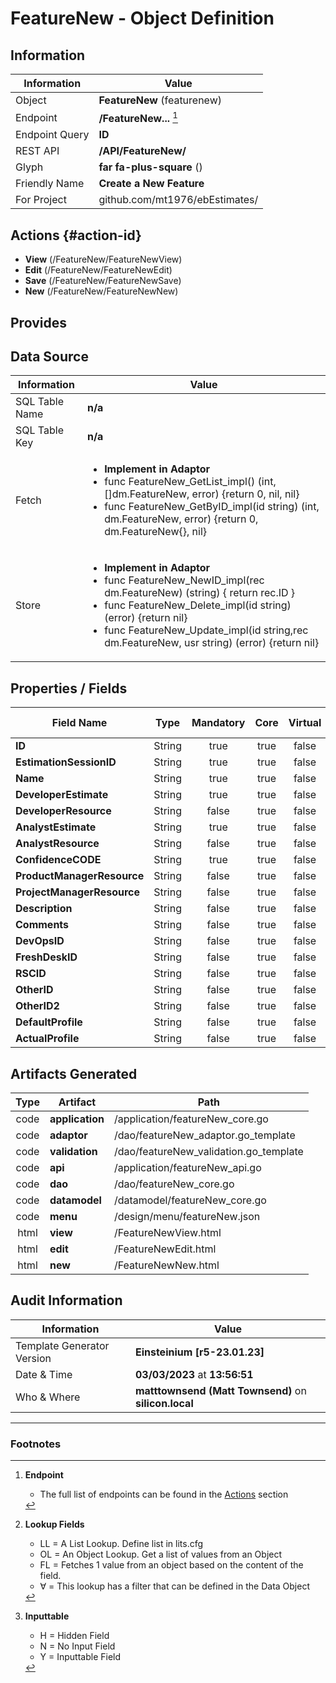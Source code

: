# **FeatureNew** - Object Definition
##  Information
| Information  | Value  |
|---|---|
|Object         |**FeatureNew** (featurenew) |
|Endpoint 	    |**/FeatureNew...** [^1]|
|Endpoint Query |**ID**|
|REST API|**/API/FeatureNew/**|
Glyph|**far fa-plus-square** ()
Friendly Name|**Create a New Feature**|
|For Project    |github.com/mt1976/ebEstimates/|

##  Actions {#action-id}

* **View** (/FeatureNew/FeatureNewView)
* **Edit** (/FeatureNew/FeatureNewEdit)
* **Save** (/FeatureNew/FeatureNewSave)
* **New** (/FeatureNew/FeatureNewNew)








##  Provides







##  Data Source 
| Information  | Value  |
|---|---|
SQL Table Name       | **n/a**
SQL Table Key | **n/a**
Fetch|<ul><li>**Implement in Adaptor**</li><li> func FeatureNew_GetList_impl() (int, []dm.FeatureNew, error) {return 0, nil, nil}</li><li>func FeatureNew_GetByID_impl(id string) (int, dm.FeatureNew, error) {return 0, dm.FeatureNew{}, nil}</li></ul>
Store|<ul><li>**Implement in Adaptor**</li><li>func FeatureNew_NewID_impl(rec dm.FeatureNew) (string) { return rec.ID } </li><li>func FeatureNew_Delete_impl(id string) (error) {return nil}</li><li>func FeatureNew_Update_impl(id string,rec dm.FeatureNew, usr string) (error) {return nil}</li></ul>

##  Properties / Fields
| Field Name| Type | Mandatory | Core | Virtual | Overide | Lookup [^2]| Lookup Object      | Lookup Field Source         | Lookup Return Value                | Inputable [^3]|DB Column|Default Value| No Change | Callout | Internal | Display | Mask |
| -- | --  | :--: | :--: | :--: |:--: |:--: |:--: |-- |-- |:--: |-- | --| :--: | :--: | :--: | -- | -- |
|**ID**|String|true|true|false|true|||||NH|ID||false|false|false|text||
|**EstimationSessionID**|String|true|true|false|false|OL∀|EstimationSession|EstimationSessionID_EstimationSessionID|EstimationSession_Name|Y|EstimationSessionID||false|false|false|text||
|**Name**|String|true|true|false|false|||||Y|Name||false|false|false|text||
|**DeveloperEstimate**|String|true|true|false|false|||||Y|DeveloperEstimate||false|false|false|text||
|**DeveloperResource**|String|false|true|false|false|OL∀|Resource|Resource_Code|Resource_Name|Y|DeveloperResource||false|false|false|text||
|**AnalystEstimate**|String|true|true|false|false|||||Y|AnalystEstimate||false|false|false|text||
|**AnalystResource**|String|false|true|false|false|OL∀|Resource|Resource_Code|Resource_Name|Y|AnalystResource||false|false|false|text||
|**ConfidenceCODE**|String|true|true|false|false|OL∀|Confidence|Confidence_Code|EstimationState_Name|Y|ConfidenceCODE||false|false|false|text|true|
|**ProductManagerResource**|String|false|true|false|false|OL∀|Resource|Resource_Code|Resource_Name|Y|ProductManagerResource||false|false|false|text||
|**ProjectManagerResource**|String|false|true|false|false|OL∀|Resource|Resource_Code|Resource_Name|Y|ProjectManagerResource||false|false|false|text||
|**Description**|String|false|true|false|false|||||Y|Description||false|false|false|text||
|**Comments**|String|false|true|false|false|||||Y|Comments||false|false|false|text||
|**DevOpsID**|String|false|true|false|false|||||Y|DevOpsID||false|false|false|text||
|**FreshDeskID**|String|false|true|false|false|||||Y|FreshDeskID||false|false|false|text||
|**RSCID**|String|false|true|false|false|||||Y|RSCID||false|false|false|text||
|**OtherID**|String|false|true|false|false|||||Y|OtherID||false|false|false|text||
|**OtherID2**|String|false|true|false|false|||||Y|OtherID2||false|false|false|text||
|**DefaultProfile**|String|false|true|false|false|OL∀|Profile|Profile_ProfileID|Profile_Name|N|DefaultProfile||false|false|false|text||
|**ActualProfile**|String|false|true|false|false|OL∀|Profile|Profile_ProfileID|Profile_Name|Y|ActualProfile||false|false|false|text||


##  Artifacts Generated
| Type | Artifact | Path|
| :--: | -- | -- |
| code | **application** | /application/featureNew_core.go |
| code | **adaptor** | /dao/featureNew_adaptor.go_template |
| code | **validation** | /dao/featureNew_validation.go_template |
| code | **api** | /application/featureNew_api.go |
| code | **dao** | /dao/featureNew_core.go |
| code | **datamodel** | /datamodel/featureNew_core.go |
| code | **menu** | /design/menu/featureNew.json |
| html | **view** | /FeatureNewView.html |
| html | **edit** | /FeatureNewEdit.html |
| html | **new** | /FeatureNewNew.html |


## Audit Information
| Information  | Value |
|---|---|
Template Generator Version   | **Einsteinium [r5-23.01.23]**
Date & Time		     | **03/03/2023** at **13:56:51**
Who & Where		     | **matttownsend (Matt Townsend)** on **silicon.local**

---
### Footnotes
[^1]: **Endpoint**
    * The full list of endpoints can be found in the [Actions](#action-id) section
[^2]: **Lookup Fields**
    * LL = A List Lookup. Define list in lits.cfg
    * OL = An Object Lookup. Get a list of values from an Object
    * FL = Fetches 1 value from an object based on the content of the field. 
    * ∀ = This lookup has a filter that can be defined in the Data Object
[^3]: **Inputtable**   
    * H = Hidden Field
    * N = No Input Field
    * Y = Inputtable Field